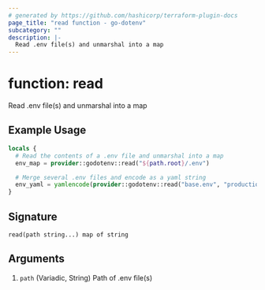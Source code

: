 ```yaml
---
# generated by https://github.com/hashicorp/terraform-plugin-docs
page_title: "read function - go-dotenv"
subcategory: ""
description: |-
  Read .env file(s) and unmarshal into a map
---
```


# function: read

Read .env file(s) and unmarshal into a map

## Example Usage

```terraform
locals {
  # Read the contents of a .env file and unmarshal into a map
  env_map = provider::godotenv::read("${path.root}/.env")

  # Merge several .env files and encode as a yaml string
  env_yaml = yamlencode(provider::godotenv::read("base.env", "production.env"))
}
```

## Signature

<!-- signature generated by tfplugindocs -->
```text
read(path string...) map of string
```

## Arguments

<!-- arguments generated by tfplugindocs -->

<!-- variadic argument generated by tfplugindocs -->
1. `path` (Variadic, String) Path of .env file(s)
